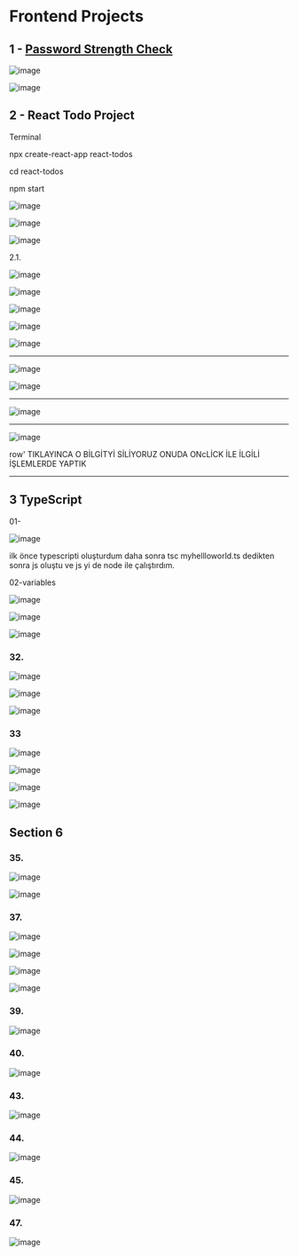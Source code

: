 # Frontend Projects

## 1 - <a href="https://github.com/edakass/JavaScript/tree/main/Password-Strength-Check">Password Strength Check </a>


![image](https://user-images.githubusercontent.com/61595808/205874454-c02a9547-597a-493b-9439-a4fc19f77c25.png)


![image](https://user-images.githubusercontent.com/61595808/205874576-3d2370dc-c383-402a-b498-4b7ee488ee69.png)


## 2 - React Todo Project

Terminal

npx create-react-app react-todos

cd react-todos

npm start

![image](https://user-images.githubusercontent.com/61595808/206280261-b12c1bf0-63e4-4ae9-a3ae-d670325d9457.png)

![image](https://user-images.githubusercontent.com/61595808/206280410-64e3dd08-4ba5-4dcf-b112-b950c5f43bd9.png)

![image](https://user-images.githubusercontent.com/61595808/206280772-b259251b-3e0c-4fb4-819a-1f604e5a992b.png)

2.1.

![image](https://user-images.githubusercontent.com/61595808/206559692-821b7258-fca8-49de-98bd-131823c3d465.png)

![image](https://user-images.githubusercontent.com/61595808/209396397-3bb2e0e7-8f07-4681-93c6-60def2b315ff.png)

![image](https://user-images.githubusercontent.com/61595808/209396413-099c91e8-3f0e-4d18-9233-a736959a22da.png)


![image](https://user-images.githubusercontent.com/61595808/209396430-f244e35d-4512-43c8-b22a-1ed32fd29a40.png)

![image](https://user-images.githubusercontent.com/61595808/209582034-0180c650-ecf4-4f28-864f-be0c8aba5e35.png)

------------------------------------------------------------------



![image](https://user-images.githubusercontent.com/61595808/209986459-08f207e1-4643-4e47-9d79-f60b4413f19a.png)



![image](https://user-images.githubusercontent.com/61595808/209986442-34356bde-b5d9-4de0-a0b8-645ff72412af.png)


-----------------------------------------------------------------------------------------------------------

![image](https://user-images.githubusercontent.com/61595808/209987509-a6fbe063-250d-418c-ba22-0d85dbf5c11e.png)

----------------------

![image](https://user-images.githubusercontent.com/61595808/210156230-9d8ec89a-1ad5-4b35-a46b-61b8840f61df.png)

row' TIKLAYINCA O BİLGİTYİ SİLİYORUZ ONUDA ONcLİCK İLE İLGİLİ İŞLEMLERDE YAPTIK


--------------------


## 3 TypeScript

01-

![image](https://user-images.githubusercontent.com/61595808/210220592-2432d562-dd07-4a69-97d9-1711e54b73df.png)


ilk önce typescripti oluşturdum daha sonra  tsc myhellloworld.ts dedikten sonra js oluştu ve js yi de  node ile çalıştırdım.

02-variables

![image](https://user-images.githubusercontent.com/61595808/210256380-5acd18e9-b631-4eb4-aa1a-39d9a57c9458.png)

![image](https://user-images.githubusercontent.com/61595808/210274783-80aef535-dcf0-46b5-aeca-2abb3d0cfec1.png)

![image](https://user-images.githubusercontent.com/61595808/210278078-f6dd8e4d-4175-4358-99f2-d5d734ed1b9a.png)

### 32.

![image](https://user-images.githubusercontent.com/61595808/210444446-66517910-3681-45d6-acbd-12cba13656e7.png)

![image](https://user-images.githubusercontent.com/61595808/210445020-ed22792c-31df-4427-a1bd-81a95c1272c6.png)

![image](https://user-images.githubusercontent.com/61595808/210446061-c5eaaece-b6d7-4d0d-8434-792f30cce48a.png)

### 33

![image](https://user-images.githubusercontent.com/61595808/210446689-ecbb0487-c0a4-44e0-8c1d-64edff64f80f.png)

![image](https://user-images.githubusercontent.com/61595808/210447191-dfea2ac3-88fe-42c3-871c-092268001d51.png)

![image](https://user-images.githubusercontent.com/61595808/210447887-b65ae9c2-65f8-4cbb-ba67-0d4bfbb7face.png)

![image](https://user-images.githubusercontent.com/61595808/210448805-30b20b31-726e-4fb8-8140-beeede4ec399.png)

## Section 6

### 35. 

![image](https://user-images.githubusercontent.com/61595808/210647920-15ce0ead-f67d-4739-b6df-016ddd7be4b1.png)

![image](https://user-images.githubusercontent.com/61595808/210649005-e530f5ac-689d-4046-b120-912987c26f85.png)

### 37.

![image](https://user-images.githubusercontent.com/61595808/210665612-bdf2c6c8-b75e-4d00-ba82-ddfc3745ecea.png)

![image](https://user-images.githubusercontent.com/61595808/210665647-3a428250-c63f-4f09-b21e-cfe63577b41e.png)

![image](https://user-images.githubusercontent.com/61595808/210665676-4ec3c6ce-26ab-4a65-9feb-8dc32ee7d316.png)

![image](https://user-images.githubusercontent.com/61595808/210666724-57b2a6af-7a69-4572-9eea-8aa6399d7027.png)


### 39.

![image](https://user-images.githubusercontent.com/61595808/210827493-79ceb153-a5c0-452f-b05c-ecce255ee2d0.png)

### 40.

![image](https://user-images.githubusercontent.com/61595808/210833769-050540b3-06fa-4479-97b9-51ede9df405c.png)


### 43.

![image](https://user-images.githubusercontent.com/61595808/211017893-6d110f2f-c03a-4b36-802b-ee746ac5cd2d.png)


### 44.

![image](https://user-images.githubusercontent.com/61595808/211019631-e947f6b1-67c8-40db-ad56-6edaf9b2b310.png)

### 45.

![image](https://user-images.githubusercontent.com/61595808/211072107-8227adf7-3939-4a06-bf08-dba61189e749.png)

### 47.

![image](https://user-images.githubusercontent.com/61595808/211096716-ec5bb245-9474-45f8-bbf4-78e296c698a4.png)





